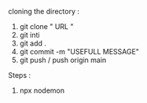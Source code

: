 cloning the directory :
1. git clone " URL "
2. git inti
3. git add .
4. git commit -m "USEFULL MESSAGE"
5. git push / push origin main 

Steps :
1.  npx nodemon
